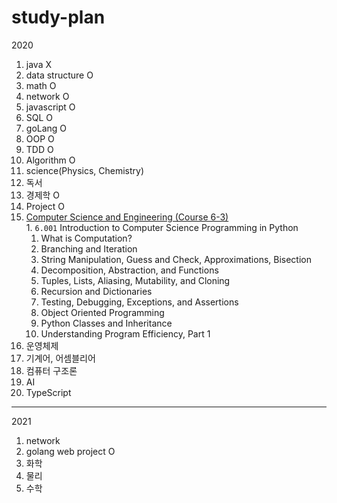 # study-plan
2020
 1. java X
 2. data structure O
 3. math O
 4. network O
 5. javascript O
 6. SQL O
 7. goLang O
 8. OOP O
 9. TDD O
 10. Algorithm O
 11. science(Physics, Chemistry) 
 12. 독서
 13. 경제학 O
 14. Project O
 15. [Computer Science and Engineering (Course 6-3)](http://catalog.mit.edu/degree-charts/computer-science-engineering-course-6-3/)<br>
    1. ``6.001`` Introduction to Computer Science Programming in Python 
      1.  What is Computation?
      2.  Branching and Iteration
      3.  String Manipulation, Guess and Check, Approximations, Bisection
      4.  Decomposition, Abstraction, and Functions
      5.  Tuples, Lists, Aliasing, Mutability, and Cloning
      6.  Recursion and Dictionaries
      7.  Testing, Debugging, Exceptions, and Assertions
      8.  Object Oriented Programming
      9.  Python Classes and Inheritance
      10. Understanding Program Efficiency, Part 1
 16. 운영체제
 17. 기계어, 어셈블리어
 18. 컴퓨터 구조론
 19. AI
 20. TypeScript
 ------------------------------------------------------------------------------------------------------------------------------------------
2021
 1. network
 2. golang web project O
 3. 화학
 4. 물리
 5. 수학
